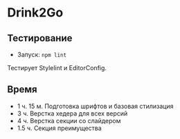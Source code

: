 # Drink2Go
## Тестирование


- Запуск: `npm lint`

Тестирует Stylelint и EditorConfig.

## Время

- 1 ч. 15 м. Подготовка шрифтов и базовая стилизация
- 3 ч. Верстка хедера для всех версий
- 4 ч. Верстка секции со слайдером
- 1.5 ч. Секция преимущества
